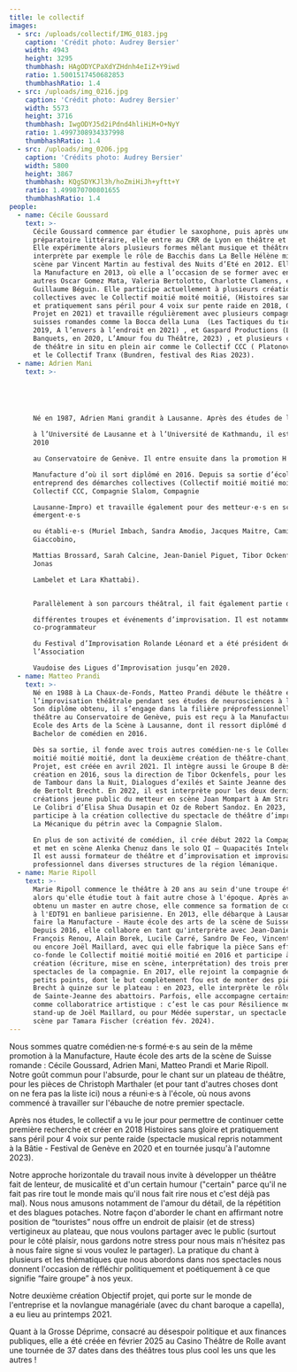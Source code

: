 ```yaml
---
title: le collectif
images:
  - src: /uploads/collectif/IMG_0183.jpg
    caption: 'Crédit photo: Audrey Bersier'
    width: 4943
    height: 3295
    thumbhash: HAgODYCPaXdYZHdnh4eIiZ+Y9iwd
    ratio: 1.5001517450682853
    thumbhashRatio: 1.4
  - src: /uploads/img_0216.jpg
    caption: 'Crédit photo: Audrey Bersier'
    width: 5573
    height: 3716
    thumbhash: IwgODYJ5d2iPdnd4hliHiM+O+NyY
    ratio: 1.4997308934337998
    thumbhashRatio: 1.4
  - src: /uploads/img_0206.jpg
    caption: 'Crédits photo: Audrey Bersier'
    width: 5800
    height: 3867
    thumbhash: KQgSDYKJl3h/hoZmiHiJh+yftt+Y
    ratio: 1.499870700801655
    thumbhashRatio: 1.4
people:
  - name: Cécile Goussard
    text: >-
      Cécile Goussard commence par étudier le saxophone, puis après une classe
      préparatoire littéraire, elle entre au CRR de Lyon en théâtre et en chant.
      Elle expérimente alors plusieurs formes mêlant musique et théâtre, et
      interprète par exemple le rôle de Bacchis dans La Belle Hélène mise en
      scène par Vincent Martin au festival des Nuits d’Eté en 2012. Elle intègre
      la Manufacture en 2013, où elle a l’occasion de se former avec entre
      autres Oscar Gomez Mata, Valeria Bertolotto, Charlotte Clamens, et
      Guillaume Béguin. Elle participe actuellement à plusieurs créations
      collectives avec le Collectif moitié moité moitié, (Histoires sans gloire
      et pratiquement sans péril pour 4 voix sur pente raide en 2018, Objectif
      Projet en 2021) et travaille régulièrement avec plusieurs compagnies
      suisses romandes comme la Bocca della Luna  (Les Tactiques du tic tac en
      2019, A l’envers à l’endroit en 2021) , et Gaspard Productions (Les
      Banquets, en 2020, L’Amour fou du Théâtre, 2023) , et plusieurs collectifs
      de théâtre in situ en plein air comme le Collectif CCC ( Platonov, 2022)
      et le Collectif Tranx (Bundren, festival des Rias 2023).
  - name: Adrien Mani
    text: >-





      Né en 1987, Adrien Mani grandit à Lausanne. Après des études de lettres

      à l’Université de Lausanne et à l’Université de Kathmandu, il est admis en
      2010

      au Conservatoire de Genève. Il entre ensuite dans la promotion H de la

      Manufacture d’où il sort diplômé en 2016. Depuis sa sortie d’école, il
      entreprend des démarches collectives (Collectif moitié moitié moitié,
      Collectif CCC, Compagnie Slalom, Compagnie

      Lausanne-Impro) et travaille également pour des metteur·e·s en scène
      émergent·e·s

      ou établi·e·s (Muriel Imbach, Sandra Amodio, Jacques Maitre, Camille
      Giaccobino,

      Mattias Brossard, Sarah Calcine, Jean-Daniel Piguet, Tibor Ockenfels,
      Jonas

      Lambelet et Lara Khattabi).


      Parallèlement à son parcours théâtral, il fait également partie de

      différentes troupes et événements d’improvisation. Il est notamment
      co-programmateur

      du Festival d’Improvisation Rolande Léonard et a été président de
      l’Association

      Vaudoise des Ligues d’Improvisation jusqu’en 2020.
  - name: Matteo Prandi
    text: >-
      Né en 1988 à La Chaux-de-Fonds, Matteo Prandi débute le théâtre et
      l’improvisation théâtrale pendant ses études de neurosciences à l’EPFL.
      Son diplôme obtenu, il s’engage dans la filière préprofessionnelle de
      théâtre au Conservatoire de Genève, puis est reçu à la Manufacture - Haute
      Ecole des Arts de la Scène à Lausanne, dont il ressort diplômé d’un
      Bachelor de comédien en 2016.

      Dès sa sortie, il fonde avec trois autres comédien·ne·s le Collectif
      moitié moitié moitié, dont la deuxième création de théâtre-chant, Objectif
      Projet, est créée en avril 2021. Il intègre aussi le Groupe B dès sa
      création en 2016, sous la direction de Tibor Ockenfels, pour les créations
      de Tambour dans la Nuit, Dialogues d’exilés et Sainte Jeanne des abattoirs
      de Bertolt Brecht. En 2022, il est interprète pour les deux dernières
      créations jeune public du metteur en scène Joan Mompart à Am Stram Gram :
      Le Colibri d’Elisa Shua Dusapin et Oz de Robert Sandoz. En 2023, il
      participe à la création collective du spectacle de théâtre d’improvisation
      La Mécanique du pétrin avec la Compagnie Slalom.

      En plus de son activité de comédien, il crée début 2022 la Compagnie QED
      et met en scène Alenka Chenuz dans le solo QI – Quapacités Intelectuèles.
      Il est aussi formateur de théâtre et d’improvisation et improvisateur
      professionnel dans diverses structures de la région lémanique.
  - name: Marie Ripoll
    text: >-
      Marie Ripoll commence le théâtre à 20 ans au sein d'une troupe étudiante,
      alors qu'elle étudie tout à fait autre chose à l'époque. Après avoir
      obtenu un master en autre chose, elle commence sa formation de comédienne
      à l'EDT91 en banlieue parisienne. En 2013, elle débarque à Lausanne pour
      faire la Manufacture - Haute école des arts de la scène de Suisse romande.
      Depuis 2016, elle collabore en tant qu'interprète avec Jean-Daniel Piguet,
      François Renou, Alain Borek, Lucile Carré, Sandro De Feo, Vincent Bonillo
      ou encore Joël Maillard, avec qui elle fabrique la pièce Sans effort. Elle
      co-fonde le Collectif moitié moitié moitié en 2016 et participe à la
      création (écriture, mise en scène, interprétation) des trois premiers
      spectacles de la compagnie. En 2017, elle rejoint la compagnie des Trois
      petits points, dont le but complètement fou est de monter des pièces de
      Brecht à quinze sur le plateau : en 2023, elle interprète le rôle éponyme
      de Sainte-Jeanne des abattoirs. Parfois, elle accompagne certains projets
      comme collaboratrice artistique : c’est le cas pour Résilience mon cul, un
      stand-up de Joël Maillard, ou pour Médée superstar, un spectacle mis en
      scène par Tamara Fischer (création fév. 2024).
---
```


Nous sommes quatre comédien·ne·s formé·e·s au sein de la même promotion à la Manufacture, Haute école des arts de la scène de Suisse romande : Cécile Goussard, Adrien Mani, Matteo Prandi et Marie Ripoll. Notre goût commun pour l'absurde, pour le chant sur un plateau de théâtre, pour les pièces de Christoph Marthaler (et pour tant d'autres choses dont on ne fera pas la liste ici) nous a réuni·e·s à l'école, où nous avons commencé à travailler sur l'ébauche de notre premier spectacle.

Après nos études, le collectif a vu le jour pour permettre de continuer cette première recherche et créer en 2018 Histoires sans gloire et pratiquement sans péril pour 4 voix sur pente raide (spectacle musical repris notamment à la Bâtie - Festival de Genève en 2020 et en tournée jusqu'à l'automne 2023).

Notre approche horizontale du travail nous invite à développer un théâtre fait de lenteur, de musicalité et d'un certain humour ("certain" parce qu'il ne fait pas rire tout le monde mais qu'il nous fait rire nous et c'est déjà pas mal). Nous nous amusons notamment de l'amour du détail, de la répétition et des blagues potaches. Notre façon d'aborder le chant en affirmant notre position de “touristes” nous offre un endroit de plaisir (et de stress) vertigineux au plateau, que nous voulons partager avec le public (surtout pour le côté plaisir, nous gardons notre stress pour nous mais n'hésitez pas à nous faire signe si vous voulez le partager). La pratique du chant à plusieurs et les thématiques que nous abordons dans nos spectacles nous donnent l'occasion de réfléchir politiquement et poétiquement à ce que signifie “faire groupe” à nos yeux.

Notre deuxième création Objectif projet, qui porte sur le monde de l'entreprise et la novlangue managériale (avec du chant baroque a capella), a eu lieu au printemps 2021.

Quant à la Grosse Déprime, consacré au désespoir politique et aux finances publiques, elle a été créée en février 2025 au Casino Théâtre de Rolle avant une tournée de 37 dates dans des théâtres tous plus cool les uns que les autres !
